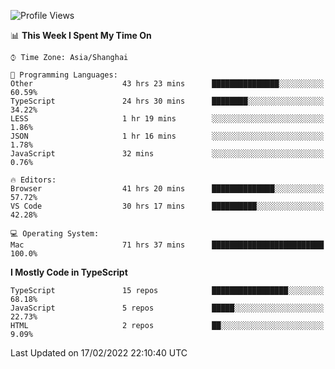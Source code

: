 <!--START_SECTION:waka-->
![Profile Views](http://img.shields.io/badge/Profile%20Views-0-blue)

📊 **This Week I Spent My Time On** 

```text
⌚︎ Time Zone: Asia/Shanghai

💬 Programming Languages: 
Other                    43 hrs 23 mins      ███████████████░░░░░░░░░░   60.59% 
TypeScript               24 hrs 30 mins      ████████░░░░░░░░░░░░░░░░░   34.22% 
LESS                     1 hr 19 mins        ░░░░░░░░░░░░░░░░░░░░░░░░░   1.86% 
JSON                     1 hr 16 mins        ░░░░░░░░░░░░░░░░░░░░░░░░░   1.78% 
JavaScript               32 mins             ░░░░░░░░░░░░░░░░░░░░░░░░░   0.76%

🔥 Editors: 
Browser                  41 hrs 20 mins      ██████████████░░░░░░░░░░░   57.72% 
VS Code                  30 hrs 17 mins      ██████████░░░░░░░░░░░░░░░   42.28%

💻 Operating System: 
Mac                      71 hrs 37 mins      █████████████████████████   100.0%

```

**I Mostly Code in TypeScript** 

```text
TypeScript               15 repos            █████████████████░░░░░░░░   68.18% 
JavaScript               5 repos             █████░░░░░░░░░░░░░░░░░░░░   22.73% 
HTML                     2 repos             ██░░░░░░░░░░░░░░░░░░░░░░░   9.09%

```



 Last Updated on 17/02/2022 22:10:40 UTC
<!--END_SECTION:waka-->
